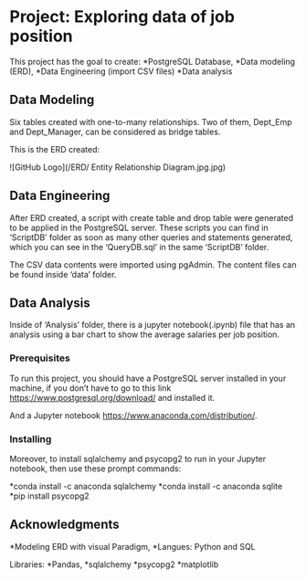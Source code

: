 # Project: Exploring data of job position

This project has the goal to create: 
*PostgreSQL Database,
*Data modeling (ERD),
*Data Engineering (import CSV files)
*Data analysis


## Data Modeling

Six tables created with one-to-many relationships.
Two of them, Dept_Emp and Dept_Manager, can be considered as bridge tables.

This is the ERD created:

![GitHub Logo](/ERD/ Entity Relationship Diagram.jpg.jpg)

## Data Engineering
After ERD created, a script with create table and drop table were generated to be applied in the PostgreSQL server. These scripts you can find in ‘ScriptDB’ folder as soon as many other queries and statements generated, which you can see in the ‘QueryDB.sql’ in the same ‘ScriptDB’ folder. 

The CSV data contents were imported using pgAdmin. The content files can be found inside ‘data’ folder.

## Data Analysis
Inside of ‘Analysis’ folder, there is a jupyter notebook(.ipynb) file that has an analysis using a bar chart to show the average salaries per job position.



### Prerequisites

To run this project, you should have a PostgreSQL server installed in your machine, if you don’t have to go to this link https://www.postgresql.org/download/ and installed it.

And a Jupyter notebook https://www.anaconda.com/distribution/.



### Installing

Moreover, to install sqlalchemy and psycopg2 to run in your Jupyter notebook, then use these prompt commands:

*conda install -c anaconda sqlalchemy
*conda install -c anaconda sqlite
*pip install psycopg2



## Acknowledgments

*Modeling ERD with visual Paradigm,
*Langues: Python and SQL

Libraries:
*Pandas, 
*sqlalchemy
*psycopg2 
*matplotlib
